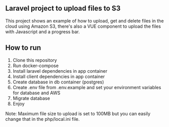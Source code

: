 
## Laravel project to upload files to S3

This project shows an example of how to upload, get and delete files in the cloud using Amazon S3, there's also a VUE component to upload the files with Javascript and a progress bar.


## How to run

1. Clone this repository
2. Run docker-compose
3. Install laravel dependencies in app container
4. Install client dependencies in app container
5. Create database in db container (postgres)
6. Create .env file from .env.example and set your environment variables for database and AWS
7. Migrate database
8. Enjoy

Note: Maximum file size to upload is set to 100MB but you can easily change that in the php/local.ini file.